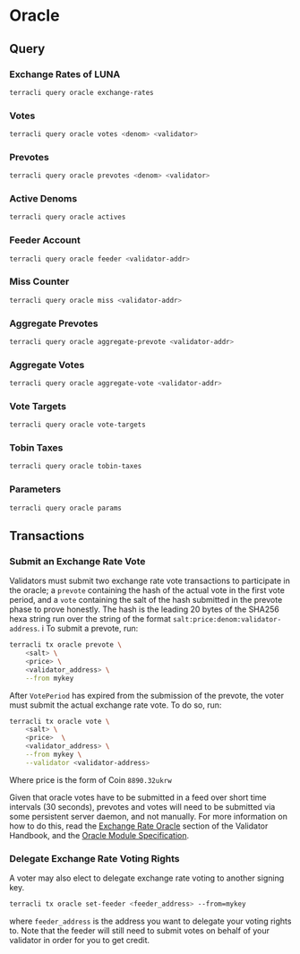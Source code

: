 # Oracle

## Query

### Exchange Rates of LUNA

```sh
terracli query oracle exchange-rates
```

### Votes

```sh
terracli query oracle votes <denom> <validator>
```

### Prevotes

```sh
terracli query oracle prevotes <denom> <validator>
```

### Active Denoms

```sh
terracli query oracle actives
```

### Feeder Account

```sh
terracli query oracle feeder <validator-addr>
```

### Miss Counter

```sh
terracli query oracle miss <validator-addr>
```

### Aggregate Prevotes

```sh
terracli query oracle aggregate-prevote <validator-addr>
```

### Aggregate Votes

```sh
terracli query oracle aggregate-vote <validator-addr>
```

### Vote Targets

```sh
terracli query oracle vote-targets
```

### Tobin Taxes

```sh
terracli query oracle tobin-taxes
```

### Parameters

```sh
terracli query oracle params
```

## Transactions

### Submit an Exchange Rate Vote

Validators must submit two exchange rate vote transactions to participate in the oracle; a `prevote` containing the hash of the actual vote in the first vote period, and a `vote` containing the salt of the hash submitted in the prevote phase to prove honestly. The hash is the leading 20 bytes of the SHA256 hexa string run over the string of the format `salt:price:denom:validator-address`.
i
To submit a prevote, run:

```bash
terracli tx oracle prevote \
    <salt> \
    <price> \
    <validator_address> \
    --from mykey
```

After `VotePeriod` has expired from the submission of the prevote, the voter must submit the actual exchange rate vote. To do so, run:

```bash
terracli tx oracle vote \
    <salt> \
    <price>  \
    <validator_address> \
    --from mykey \
    --validator <validator-address>
```

Where price is the form of Coin `8890.32ukrw`

Given that oracle votes have to be submitted in a feed over short time intervals (30 seconds), prevotes and votes will need to be submitted via some persistent server daemon, and not manually. For more information on how to do this, read the [Exchange Rate Oracle](../validator/oracle.md) section of the Validator Handbook, and the [Oracle Module Specification](../dev/spec-oracle.md).

### Delegate Exchange Rate Voting Rights

A voter may also elect to delegate exchange rate voting to another signing key.

```bash
terracli tx oracle set-feeder <feeder_address> --from=mykey
```

where `feeder_address` is the address you want to delegate your voting rights to. Note that the feeder will still need to submit votes on behalf of your validator in order for you to get credit.